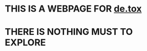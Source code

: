 # THIS IS A WEBPAGE FOR [de.tox](https://top.gg/bot/858644431502311464)
# THERE IS NOTHING MUST TO EXPLORE 
